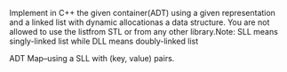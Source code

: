 Implement in C++ the given container(ADT) using a given representation and a linked list with dynamic allocationas a data  structure. You are not  allowed to use the listfrom STL or from any other library.Note: SLL means singly-linked list while DLL means doubly-linked list

ADT Map–using a SLL with (key, value) pairs.
